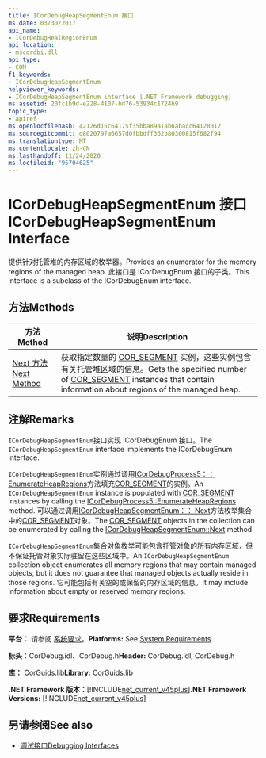 ```yaml
---
title: ICorDebugHeapSegmentEnum 接口
ms.date: 03/30/2017
api_name:
- ICorDebugHealRegionEnum
api_location:
- mscordbi.dll
api_type:
- COM
f1_keywords:
- ICorDebugHeapSegmentEnum
helpviewer_keywords:
- ICorDebugHeapSegmentEnum interface [.NET Framework debugging]
ms.assetid: 20fc1b9d-e228-4107-bd76-53934c1724b9
topic_type:
- apiref
ms.openlocfilehash: 42126d15c64175f35bba89a1ab6abacc64128012
ms.sourcegitcommit: d8020797a6657d0fbbdff362b80300815f682f94
ms.translationtype: MT
ms.contentlocale: zh-CN
ms.lasthandoff: 11/24/2020
ms.locfileid: "95704625"
---
```

# <a name="icordebugheapsegmentenum-interface"></a><span data-ttu-id="90ac1-102">ICorDebugHeapSegmentEnum 接口</span><span class="sxs-lookup"><span data-stu-id="90ac1-102">ICorDebugHeapSegmentEnum Interface</span></span>

<span data-ttu-id="90ac1-103">提供针对托管堆的内存区域的枚举器。</span><span class="sxs-lookup"><span data-stu-id="90ac1-103">Provides an enumerator for the memory regions of the managed heap.</span></span> <span data-ttu-id="90ac1-104">此接口是 ICorDebugEnum 接口的子类。</span><span class="sxs-lookup"><span data-stu-id="90ac1-104">This interface is a subclass of the ICorDebugEnum interface.</span></span>  
  
## <a name="methods"></a><span data-ttu-id="90ac1-105">方法</span><span class="sxs-lookup"><span data-stu-id="90ac1-105">Methods</span></span>  
  
|<span data-ttu-id="90ac1-106">方法</span><span class="sxs-lookup"><span data-stu-id="90ac1-106">Method</span></span>|<span data-ttu-id="90ac1-107">说明</span><span class="sxs-lookup"><span data-stu-id="90ac1-107">Description</span></span>|  
|------------|-----------------|  
|[<span data-ttu-id="90ac1-108">Next 方法</span><span class="sxs-lookup"><span data-stu-id="90ac1-108">Next Method</span></span>](icordebugheapsegmentenum-next-method.md)|<span data-ttu-id="90ac1-109">获取指定数量的 [COR_SEGMENT](cor-segment-structure.md) 实例，这些实例包含有关托管堆区域的信息。</span><span class="sxs-lookup"><span data-stu-id="90ac1-109">Gets the specified number of [COR_SEGMENT](cor-segment-structure.md) instances that contain information about regions of the managed heap.</span></span>|  
  
## <a name="remarks"></a><span data-ttu-id="90ac1-110">注解</span><span class="sxs-lookup"><span data-stu-id="90ac1-110">Remarks</span></span>  

 <span data-ttu-id="90ac1-111">`ICorDebugHeapSegmentEnum`接口实现 ICorDebugEnum 接口。</span><span class="sxs-lookup"><span data-stu-id="90ac1-111">The `ICorDebugHeapSegmentEnum` interface implements the ICorDebugEnum interface.</span></span>  
  
 <span data-ttu-id="90ac1-112">`ICorDebugHeapSegmentEnum`实例通过调用[ICorDebugProcess5：： EnumerateHeapRegions](icordebugprocess5-enumerateheapregions-method.md)方法填充[COR_SEGMENT](cor-segment-structure.md)的实例。</span><span class="sxs-lookup"><span data-stu-id="90ac1-112">An `ICorDebugHeapSegmentEnum` instance is populated with [COR_SEGMENT](cor-segment-structure.md) instances by calling the [ICorDebugProcess5::EnumerateHeapRegions](icordebugprocess5-enumerateheapregions-method.md) method.</span></span> <span data-ttu-id="90ac1-113">可以通过调用[ICorDebugHeapSegmentEnum：： Next](icordebugheapsegmentenum-next-method.md)方法枚举集合中的[COR_SEGMENT](cor-segment-structure.md)对象。</span><span class="sxs-lookup"><span data-stu-id="90ac1-113">The [COR_SEGMENT](cor-segment-structure.md) objects in the collection can be enumerated by calling the [ICorDebugHeapSegmentEnum::Next](icordebugheapsegmentenum-next-method.md) method.</span></span>  
  
 <span data-ttu-id="90ac1-114">`ICorDebugHeapSegmentEnum`集合对象枚举可能包含托管对象的所有内存区域，但不保证托管对象实际驻留在这些区域中。</span><span class="sxs-lookup"><span data-stu-id="90ac1-114">An `ICorDebugHeapSegmentEnum` collection object enumerates all memory regions that may contain managed objects, but it does not guarantee that managed objects actually reside in those regions.</span></span> <span data-ttu-id="90ac1-115">它可能包括有关空的或保留的内存区域的信息。</span><span class="sxs-lookup"><span data-stu-id="90ac1-115">It may include information about empty or reserved memory regions.</span></span>  
  
## <a name="requirements"></a><span data-ttu-id="90ac1-116">要求</span><span class="sxs-lookup"><span data-stu-id="90ac1-116">Requirements</span></span>  

 <span data-ttu-id="90ac1-117">**平台：** 请参阅 [系统要求](../../get-started/system-requirements.md)。</span><span class="sxs-lookup"><span data-stu-id="90ac1-117">**Platforms:** See [System Requirements](../../get-started/system-requirements.md).</span></span>  
  
 <span data-ttu-id="90ac1-118">**标头**：CorDebug.idl、CorDebug.h</span><span class="sxs-lookup"><span data-stu-id="90ac1-118">**Header:** CorDebug.idl, CorDebug.h</span></span>  
  
 <span data-ttu-id="90ac1-119">**库：** CorGuids.lib</span><span class="sxs-lookup"><span data-stu-id="90ac1-119">**Library:** CorGuids.lib</span></span>  
  
 <span data-ttu-id="90ac1-120">**.NET Framework 版本：**[!INCLUDE[net_current_v45plus](../../../../includes/net-current-v45plus-md.md)]</span><span class="sxs-lookup"><span data-stu-id="90ac1-120">**.NET Framework Versions:** [!INCLUDE[net_current_v45plus](../../../../includes/net-current-v45plus-md.md)]</span></span>  
  
## <a name="see-also"></a><span data-ttu-id="90ac1-121">另请参阅</span><span class="sxs-lookup"><span data-stu-id="90ac1-121">See also</span></span>

- [<span data-ttu-id="90ac1-122">调试接口</span><span class="sxs-lookup"><span data-stu-id="90ac1-122">Debugging Interfaces</span></span>](debugging-interfaces.md)

